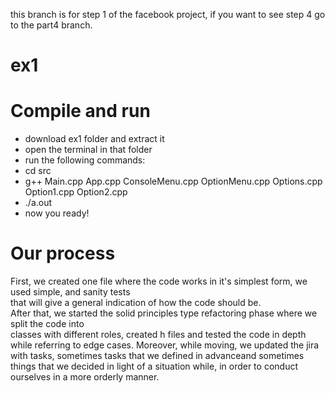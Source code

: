 this branch is for step 1 of the facebook project, if you want to see step 4 go to the part4 branch.
# ex1
# Compile and run
- download ex1 folder and extract it
- open the terminal in that folder
- run the following commands:
- cd src
- g++ Main.cpp App.cpp ConsoleMenu.cpp OptionMenu.cpp Options.cpp Option1.cpp Option2.cpp
- ./a.out
- now you ready!

# Our process
First, we created one file where the code works in it's simplest form, we used simple, and sanity tests
<br/>
that will give a general indication of how the code should be.
<br/>
After that, we started the solid principles type refactoring phase where we split the code into
<br/>
classes with different roles, created h files and tested the code in depth while referring to edge cases.
Moreover, while moving, we updated the jira with tasks, sometimes tasks that we defined in advanceand sometimes
<br/>
things that we decided in light of a situation while, in order to conduct ourselves in a more orderly manner.
